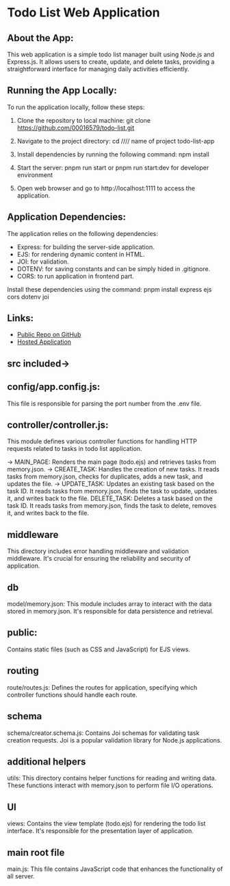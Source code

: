 # Todo List Web Application

## About the App:
This web application is a simple todo list manager built using Node.js and Express.js. It allows users to create, update, and delete tasks, providing a straightforward interface for managing daily activities efficiently.

## Running the App Locally:
To run the application locally, follow these steps:

1. Clone the repository to  local machine:
    git clone  https://github.com/00016579/todo-list.git


2. Navigate to the project directory:
    cd  //// name of project   todo-list-app


3. Install dependencies by running the following command:
    npm install

4. Start the server:
    pnpm run start or pnpm run start:dev for developer environment


5. Open  web browser and go to http://localhost:1111 to access the application.

## Application Dependencies:
The application relies on the following dependencies:
- Express: for building the server-side application.
- EJS: for rendering dynamic content in HTML.
- JOI: for validation.
- DOTENV: for saving constants and can be simply hided in .gitignore.
- CORS: to run application in frontend part.

Install these dependencies using the command:
    pnpm install express ejs cors dotenv joi


## Links:
- [Public Repo on GitHub]('https://github.com/Ismoil-JS/west-todo.git')
- [Hosted Application](---)


## src included->
## config/app.config.js: 
This file is responsible for parsing the port number from the .env file. 

## controller/controller.js: 
This module defines various controller functions for handling HTTP requests related to tasks in todo list application.

-> MAIN_PAGE: Renders the main page (todo.ejs) and retrieves tasks from memory.json.
-> CREATE_TASK: Handles the creation of new tasks. It reads tasks from memory.json, checks for duplicates, adds a new task, and updates the file.
-> UPDATE_TASK: Updates an existing task based on the task ID. It reads tasks from memory.json, finds the task to update, updates it, and writes back to the file.
DELETE_TASK: Deletes a task based on the task ID. It reads tasks from memory.json, finds the task to delete, removes it, and writes back to the file.

## middleware
This directory includes error handling middleware and validation middleware. It's crucial for ensuring the reliability and security of  application.

## db
model/memory.json: This module includes array to interact with the data stored in memory.json. It's responsible for data persistence and retrieval.

## public:
Contains static files (such as CSS and JavaScript) for EJS views.


## routing
route/routes.js: Defines the routes for  application, specifying which controller functions should handle each route.


## schema
schema/creator.schema.js: Contains Joi schemas for validating task creation requests. Joi is a popular validation library for Node.js applications.


## additional helpers
utils: This directory contains helper functions for reading and writing data. These functions interact with memory.json to perform file I/O operations.


## UI
views: Contains the view template (todo.ejs) for rendering the todo list interface. It's responsible for the presentation layer of  application.


## main root file
main.js: This file contains JavaScript code that enhances the functionality of all server.